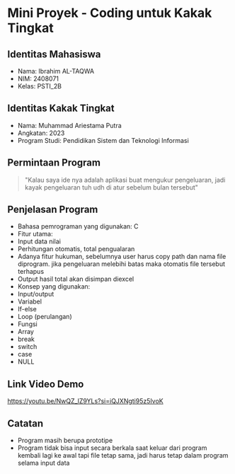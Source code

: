 # Mini Proyek - Coding untuk Kakak Tingkat
## Identitas Mahasiswa
- Nama: Ibrahim AL-TAQWA 
- NIM: 2408071
- Kelas: PSTI_2B
## Identitas Kakak Tingkat
- Nama: Muhammad Ariestama Putra
- Angkatan: 2023
- Program Studi: Pendidikan Sistem dan Teknologi Informasi
## Permintaan Program
> "Kalau saya ide nya adalah aplikasi buat mengukur pengeluaran, jadi kayak pengeluaran tuh udh di atur sebelum bulan tersebut"

## Penjelasan Program
- Bahasa pemrograman yang digunakan: C
- Fitur utama:
 - Input data nilai
 - Perhitungan otomatis, total pengualaran
 - Adanya fitur hukuman, sebelumnya user harus copy path dan nama file diprogram. jika pengeluaran melebihi batas maka otomatis file tersebut terhapus
 - Output hasil total akan disimpan diexcel
- Konsep yang digunakan:
 - Input/output
 - Variabel
 - If-else
 - Loop (perulangan)
- Fungsi
- Array
- break
- switch
- case
- NULL
## Link Video Demo
https://youtu.be/NwQZ_lZ9YLs?si=iQJXNgti95z5IvoK

## Catatan
- Program masih berupa prototipe
- Program tidak bisa input secara berkala saat keluar dari program kembali lagi ke awal tapi file tetap sama, jadi harus tetap dalam program selama input data
  
